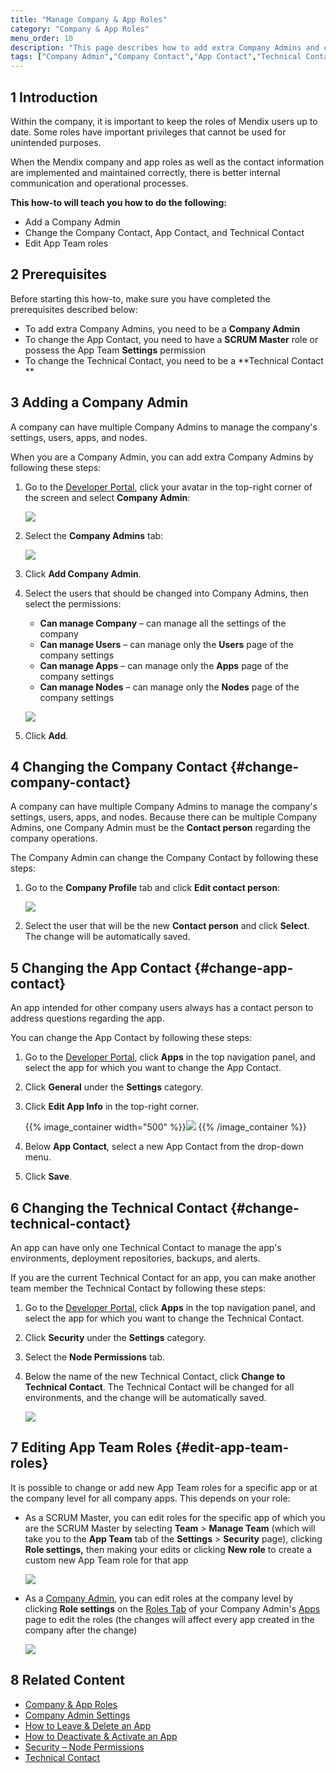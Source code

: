 ```yaml
---
title: "Manage Company & App Roles"
category: "Company & App Roles"
menu_order: 10
description: "This page describes how to add extra Company Admins and change the App Roles."
tags: ["Company Admin","Company Contact","App Contact","Technical Contact","Node Permissions","App Team","Role","Developer Portal"]
---
```


## 1 Introduction

Within the company, it is important to keep the roles of Mendix users up to date. Some roles have important privileges that cannot be used for unintended purposes.

When the Mendix company and app roles as well as the contact information are implemented and maintained correctly, there is better internal communication and operational processes. 

**This how-to will teach you how to do the following:**

* Add a Company Admin
* Change the Company Contact, App Contact, and Technical Contact
* Edit App Team roles

## 2 Prerequisites

Before starting this how-to, make sure you have completed the prerequisites described below:

* To add extra Company Admins, you need to be a **Company Admin**
* To change the App Contact, you need to have a **SCRUM Master** role or possess the App Team **Settings** permission 
* To change the Technical Contact, you need to be a **Technical Contact **

## 3 Adding a Company Admin

A company can have multiple Company Admins to manage the company's settings, users, apps, and nodes. 

When you are a Company Admin, you can add extra Company Admins by following these steps:

1.  Go to the [Developer Portal](http://home.mendix.com), click your avatar in the top-right corner of the screen and select **Company Admin**:

	![](attachments/company-admin.png)

2.  Select the **Company Admins** tab:

	![](attachments/companyadmin-overview.png)

3. Click **Add Company Admin**.
4.  Select the users that should be changed into Company Admins, then select the permissions:

    * **Can manage Company** – can manage all the settings of the company
    * **Can manage Users** – can manage only the **Users** page of the company settings
    * **Can manage Apps** – can manage only the **Apps** page of the company settings
    * **Can manage Nodes** – can manage only the **Nodes** page of the company settings

	![](attachments/add-companyadmin.png)

5. Click **Add**.

## 4 Changing the Company Contact {#change-company-contact}

A company can have multiple Company Admins to manage the company's settings, users, apps, and nodes. Because there can be multiple Company Admins, one Company Admin must be the **Contact person** regarding the company operations.

The Company Admin can change the Company Contact by following these steps:

1. Go to the **Company Profile** tab and click **Edit contact person**:

    ![](attachments/change-companycontact.png)

2. Select the user that will be the new **Contact person** and click **Select**. The change will be automatically saved. 

## 5 Changing the App Contact {#change-app-contact}

An app intended for other company users always has a contact person to address questions regarding the app.

You can change the App Contact by following these steps:

1. Go to the [Developer Portal](http://home.mendix.com), click **Apps** in the top navigation panel, and select the app for which you want to change the App Contact.
2. Click **General** under the **Settings** category.
3. Click **Edit App Info** in the top-right corner.

    {{% image_container width="500" %}}![](attachments/change-appcontact.png)
    {{% /image_container %}}

4. Below **App Contact**, select a new App Contact from the drop-down menu.
5. Click **Save**.    

## 6 Changing the Technical Contact {#change-technical-contact}

An app can have only one Technical Contact to manage the app's environments, deployment repositories, backups, and alerts.

If you are the current Technical Contact for an app, you can make another team member the Technical Contact by following these steps:

1. Go to the [Developer Portal](http://home.mendix.com), click **Apps** in the top navigation panel, and select the app for which you want to change the Technical Contact.
2. Click **Security** under the **Settings** category.
3. Select the **Node Permissions** tab.
4.  Below the name of the new Technical Contact, click **Change to Technical Contact**. The Technical Contact will be changed for all environments, and the change will be automatically saved.

	![](attachments/change-technicalcontact.png)

## 7 Editing App Team Roles {#edit-app-team-roles}

It is possible to change or add new App Team roles for a specific app or at the company level for all company apps. This depends on your role:

* 	As a SCRUM Master, you can edit roles for the specific app of which you are the SCRUM Master by selecting **Team** > **Manage Team** (which will take you to the **App Team** tab of the **Settings** > **Security** page), clicking **Role settings,** then making your edits or clicking **New role** to create a custom new App Team role for that app

	![](attachments/app-roles-edit.png)

*  As a [Company Admin](companyadmin-settings), you can edit roles at the company level by clicking **Role settings** on the [Roles Tab](apps#roles-tab) of your Company Admin's [Apps](apps) page to edit the roles (the changes will affect every app created in the company after the change)

	![](attachments/apps-roles.png)

## 8 Related Content

* [Company & App Roles](/developerportal/company-app-roles/index)
* [Company Admin Settings](/developerportal/company-app-roles/companyadmin-settings)
* [How to Leave & Delete an App](../settings/leave-delete-app)
* [How to Deactivate & Activate an App](../company-app-roles/deactivate-activate-app)
* [Security – Node Permissions](/developerportal/deploy/node-permissions)
* [Technical Contact](/developerportal/company-app-roles/technical-contact)
